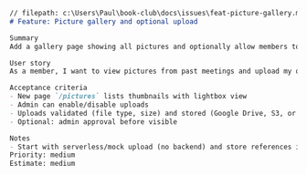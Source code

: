 ﻿```markdown
// filepath: c:\Users\Paul\book-club\docs\issues\feat-picture-gallery.md
# Feature: Picture gallery and optional upload

Summary
Add a gallery page showing all pictures and optionally allow members to upload photos (admin approval flow optional).

User story
As a member, I want to view pictures from past meetings and upload my own so the group can share memories.

Acceptance criteria
- New page `/pictures` lists thumbnails with lightbox view
- Admin can enable/disable uploads
- Uploads validated (file type, size) and stored (Google Drive, S3, or repo mock)
- Optional: admin approval before visible

Notes
- Start with serverless/mock upload (no backend) and store references in Google Sheets or JSON
Priority: medium
Estimate: medium
```

